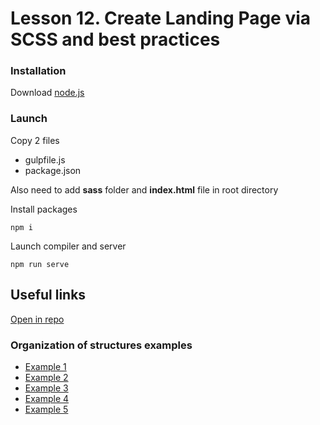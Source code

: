 # Lesson 12. Create Landing Page via SCSS and best practices

### Installation
Download [node.js](https://nodejs.org/en)

### Launch

Copy 2 files
* gulpfile.js
* package.json

Also need to add **sass** folder and **index.html** file in root directory

Install packages
```
npm i
```
Launch compiler and server
```
npm run serve
```


## Useful links

[Open in repo](https://gitlab.com/dmytroivanishin/fullstack/-/blob/main/lesson-12/structure.md)

### Organization of structures examples
* [Example 1](https://www.linkedin.com/pulse/learn-7-1-sass-architecture-simple-way-organize-your-mohamed-aroos-phsqf/)
* [Example 2](https://blog.prototypr.io/organized-scss-folder-structures-for-design-systems-ecb861f1522c)
* [Example 3](https://medium.com/@sehban.alam/structure-your-angular-scss-like-a-pro-best-practices-real-world-examples-8da57386afdd)
* [Example 4](https://dev.to/joxx/creating-an-organized-scss-file-structure-5dca)
* [Example 5](https://dev.to/technoph1le/a-modern-sass-folder-structure-330f)